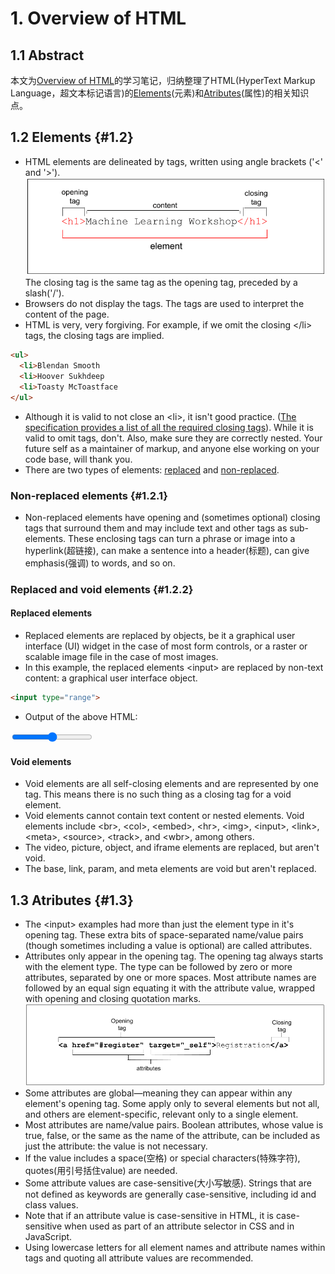 # 1. Overview of HTML

## 1.1 Abstract
本文为[Overview of HTML](https://web.developers.google.cn/learn/html/overview#element_attributes_and_javascript)的学习笔记，归纳整理了HTML(HyperText Markup Language，超文本标记语言)的[Elements](#1.2)(元素)和[Atributes](#1.3)(属性)的相关知识点。

## 1.2 Elements {#1.2}

- HTML elements are delineated by tags, written using angle brackets ('<' and '>').
![1_2_1](1_2_1.png)
The closing tag is the same tag as the opening tag, preceded by a slash('/').
- Browsers do not display the tags. The tags are used to interpret the content of the page.
- HTML is very, very forgiving. For example, if we omit the closing &lt;/li&gt; tags, the closing tags are implied.
```HTML
<ul>
  <li>Blendan Smooth
  <li>Hoover Sukhdeep
  <li>Toasty McToastface
</ul>
```
- Although it is valid to not close an &lt;li&gt;, it isn't good practice. ([The specification provides a list of all the required closing tags](https://html.spec.whatwg.org/multipage/syntax.html#syntax-tag-omission)). While it is valid to omit tags, don't. Also, make sure they are correctly nested. Your future self as a maintainer of markup, and anyone else working on your code base, will thank you.
- There are two types of elements: [replaced](#1.2.2) and [non-replaced](#1.2.1).

### Non-replaced elements {#1.2.1}

- Non-replaced elements have opening and (sometimes optional) closing tags that surround them and may include text and other tags as sub-elements. These enclosing tags can turn a phrase or image into a hyperlink(超链接), can make a sentence into a header(标题), can give emphasis(强调) to words, and so on.

### Replaced and void elements {#1.2.2}

#### Replaced elements

- Replaced elements are replaced by objects, be it a graphical user interface (UI) widget in the case of most form controls, or a raster or scalable image file in the case of most images. 
- In this example, the replaced elements &lt;input&gt; are replaced by non-text content: a graphical user interface object.
```HTML
<input type="range">
```
- Output of the above HTML:
<input type="range">

#### Void elements

- Void elements are all self-closing elements and are represented by one tag. This means there is no such thing as a closing tag for a void element.
- Void elements cannot contain text content or nested elements. Void elements include &lt;br&gt;, &lt;col&gt;, &lt;embed&gt;, &lt;hr&gt;, &lt;img&gt;, &lt;input&gt;, &lt;link&gt;, &lt;meta&gt;, &lt;source&gt;, &lt;track&gt;, and &lt;wbr&gt;, among others.
- The video, picture, object, and iframe elements are replaced, but aren't void.
- The base, link, param, and meta elements are void but aren't replaced.

## 1.3 Atributes {#1.3}

- The &lt;input&gt; examples had more than just the element type in it's opening tag. These extra bits of space-separated name/value pairs (though sometimes including a value is optional) are called attributes.
- Attributes only appear in the opening tag. The opening tag always starts with the element type. The type can be followed by zero or more attributes, separated by one or more spaces. Most attribute names are followed by an equal sign equating it with the attribute value, wrapped with opening and closing quotation marks.
![1_3_1](1_3_1.png)
- Some attributes are global—meaning they can appear within any element's opening tag. Some apply only to several elements but not all, and others are element-specific, relevant only to a single element.
- Most attributes are name/value pairs. Boolean attributes, whose value is true, false, or the same as the name of the attribute, can be included as just the attribute: the value is not necessary.
- If the value includes a space(空格) or special characters(特殊字符), quotes(用引号括住value) are needed.
- Some attribute values are case-sensitive(大小写敏感). Strings that are not defined as keywords are generally case-sensitive, including id and class values.
- Note that if an attribute value is case-sensitive in HTML, it is case-sensitive when used as part of an attribute selector in CSS and in JavaScript.
- Using lowercase letters for all element names and attribute names within tags and quoting all attribute values are recommended.

<script src="https://giscus.app/client.js"
    data-repo="chenjh726/chenjh726.github.io"
    data-repo-id="R_kgDOMeZntw"
    data-category="General"
    data-category-id="DIC_kwDOMeZnt84ChYwb"
    data-mapping="pathname"
    data-strict="0"
    data-reactions-enabled="1"
    data-emit-metadata="0"
    data-input-position="bottom"
    data-theme="preferred_color_scheme"
    data-lang="zh-CN"
    crossorigin="anonymous"
    async>
</script>